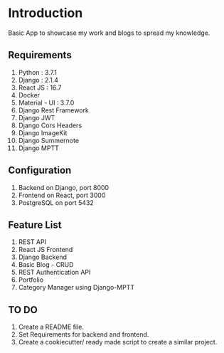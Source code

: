 # Introduction

Basic App to showcase my work and blogs to spread my knowledge.

## Requirements

1. Python : 3.7.1
2. Django : 2.1.4
3. React JS : 16.7
4. Docker
5. Material - UI : 3.7.0
6. Django Rest Framework
7. Django JWT
8. Django Cors Headers
9. Django ImageKit
10. Django Summernote
11. Django MPTT

## Configuration

1. Backend on Django, port 8000
2. Frontend on React, port 3000
3. PostgreSQL on port 5432

## Feature List

1. REST API
2. React JS Frontend
3. Django Backend
4. Basic Blog - CRUD
5. REST Authentication API
6. Portfolio
7. Category Manager using Django-MPTT

## TO DO

1. Create a README file.
2. Set Requirements for backend and frontend.
3. Create a cookiecutter/ ready made script to create a similar project.